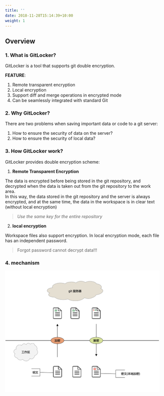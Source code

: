 ```yaml
---
title: ''
date: 2018-11-28T15:14:39+10:00
weight: 1
---
```


## Overview

   

### 1. What is GitLocker?

GitLocker is a tool that supports git double encryption.

**FEATURE**:
1. Remote transparent encryption
2. Local encryption
3. Support diff and merge operations in encrypted mode
4. Can be seamlessly integrated with standard Git

### 2. Why GitLocker?

There are two problems when saving important data or code to a git server:

1. How to ensure the security of data on the server?
2. How to ensure the security of local data?


### 3. How GitLocker work?

GitLocker provides double encryption scheme:

1. **Remote Transparent Encryption**

The data is encrypted before being stored in the git repository, and decrypted when the data is taken out from the git repository to the work area.  
In this way, the data stored in the git repository and the server is always encrypted, and at the same time, the data in the workspace is in clear text (without local encryption)

>*Use the same key for the entire repository*

2. **local encryption**

Workspace files also support encryption.
In local encryption mode, each file has an independent password.
> Forgot password cannot decrypt data!!!

### 4. mechanism

![Super wide](gitlocker.png)
